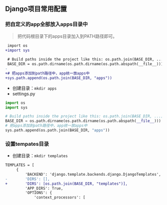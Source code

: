 ## Django项目常用配置

### 把自定义的app全部放入apps目录中
> 把代码根目录下的apps目录加入到PATH路径即可。

```diff
 import os
+import sys
 
 # Build paths inside the project like this: os.path.join(BASE_DIR, ...)
 BASE_DIR = os.path.dirname(os.path.dirname(os.path.abspath(__file__)))
-
+# 把apps添加到path路径中，app统一放apps中
+sys.path.append(os.path.join(BASE_DIR, "apps"))
```
- 创建目录：`mkdir apps`
- settings.py
```python
import os
import sys

# Build paths inside the project like this: os.path.join(BASE_DIR, ...)
BASE_DIR = os.path.dirname(os.path.dirname(os.path.abspath(__file__)))
# 把apps添加到path路径中，app统一放apps中
sys.path.append(os.path.join(BASE_DIR, "apps"))
```

### 设置tempates目录
- 创建目录：`mkdir templates`

```diff
TEMPLATES = [
     {
         'BACKEND': 'django.template.backends.django.DjangoTemplates',
-        'DIRS': [],
+        'DIRS': [os.path.join(BASE_DIR, "templates")],
         'APP_DIRS': True,
         'OPTIONS': {
             'context_processors': [
```